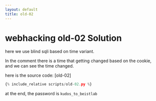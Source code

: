 ```yaml
---
layout: default
title: old-02
---
```


# webhacking old-02 Solution

here we use blind sqli based on time variant.

In the comment there is a time that getting changed based on the cookie, and we can see the time changed.

here is the source code: [old-02]
```py
{% include_relative scripts/old-02.py %}
```


at the end, the password is `kudos_to_beistlab`
